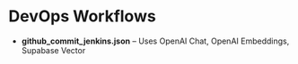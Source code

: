 # DevOps Workflows

- **github_commit_jenkins.json** – Uses OpenAI Chat, OpenAI Embeddings, Supabase Vector